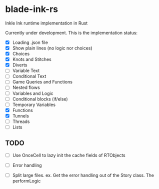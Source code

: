 # blade-ink-rs
Inkle Ink runtime implementation in Rust

Currently under development. This is the implementation status:

- [x] Loading .json file
- [x] Show plain lines (no logic nor choices)
- [x] Choices
- [x] Knots and Stitches
- [x] Diverts
- [ ] Variable Text
- [ ] Conditional Text
- [ ] Game Queries and Functions
- [ ] Nested flows
- [ ] Variables and Logic
- [ ] Conditional blocks (if/else)
- [ ] Temporary Variables
- [x] Functions
- [x] Tunnels
- [ ] Threads
- [ ] Lists

## TODO

- [ ] Use OnceCell to lazy init the cache fields of RTObjects
- [ ] Error handling
- [ ] Split large files. ex. Get the error handling out of the Story class. The performLogic 



